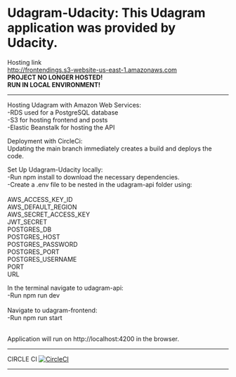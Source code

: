 Udagram-Udacity: This Udagram application was provided by Udacity.
====================
Hosting link <br>
http://frontendings.s3-website-us-east-1.amazonaws.com <br>
**PROJECT NO LONGER HOSTED!** <br>
**RUN IN LOCAL ENVIRONMENT!**
___________________________________

Hosting Udagram with Amazon Web Services:
<br>
-RDS used for a PostgreSQL database<br>
-S3 for hosting frontend and posts<br>
-Elastic Beanstalk for hosting the API<br>

Deployment with CircleCi:<br>
Updating the main branch immediately creates a build and deploys the code.<br>

Set Up Udagram-Udacity locally:
<br>
-Run npm install to download the necessary dependencies.<br>
-Create a .env file to be nested in the udagram-api folder using:
<br>
<br>
AWS_ACCESS_KEY_ID<br>
AWS_DEFAULT_REGION<br>
AWS_SECRET_ACCESS_KEY<br>
JWT_SECRET<br>
POSTGRES_DB<br>
POSTGRES_HOST<br>
POSTGRES_PASSWORD<br>
POSTGRES_PORT<br>
POSTGRES_USERNAME<br>
PORT<br>
URL<br>

In the terminal navigate to udagram-api:<br>
-Run npm run dev<br><br>
Navigate to udagram-frontend:<br>
-Run npm run start<br><br>

Application will run on http://localhost:4200 in the browser.
____
CIRCLE CI
[![CircleCI](https://circleci.com/gh/rlondon3/Udagram-Udacity/tree/main.svg?style=svg)](https://circleci.com/gh/rlondon3/Udagram-Udacity/tree/main)

____

